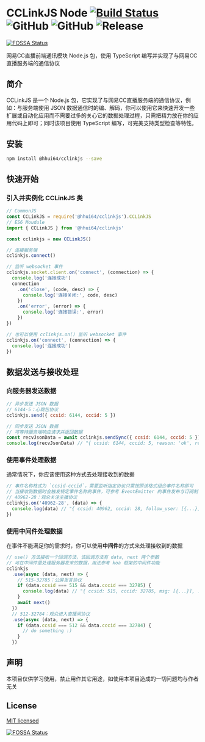 # CCLinkJS Node [![Build Status](https://img.shields.io/travis/com/hhui64/cclinkjs/master?style=flat-square)](https://www.travis-ci.com/hhui64/cclinkjs) ![GitHub](https://img.shields.io/github/license/hhui64/cclinkjs?style=flat-square) ![GitHub](https://img.shields.io/github/languages/top/hhui64/cclinkjs?style=flat-square) ![Release](https://img.shields.io/github/v/release/hhui64/cclinkjs?style=flat-square)
[![FOSSA Status](https://app.fossa.com/api/projects/git%2Bgithub.com%2Fhhui64%2Fcclinkjs.svg?type=shield)](https://app.fossa.com/projects/git%2Bgithub.com%2Fhhui64%2Fcclinkjs?ref=badge_shield)

网易CC直播前端通讯模块 Node.js 包，使用 TypeScript 编写并实现了与网易CC直播服务端的通信协议

## 简介

CCLinkJS 是一个 Node.js 包，它实现了与网易CC直播服务端的通信协议，例如：与服务端使用 JSON 数据通信时的编、解码，你可以使用它来快速开发一些扩展或自动化应用而不需要过多的关心它的数据处理过程，只需把精力放在你的应用代码上即可；同时该项目使用 TypeScript 编写，可完美支持类型检查等特性。

## 安装

```bash
npm install @hhui64/cclinkjs --save
```

## 快速开始

### 引入并实例化 CCLinkJS 类

```javascript
// CommonJS
const CCLinkJS = require('@hhui64/cclinkjs').CCLinkJS
// ES6 Moudule
import { CCLinkJS } from '@hhui64/cclinkjs'

const cclinkjs = new CCLinkJS()

// 连接服务端
cclinkjs.connect()

// 监听 websocket 事件
cclinkjs.socket.client.on('connect', (connection) => {
  console.log('连接成功')
  connection
    .on('close', (code, desc) => {
      console.log('连接关闭:', code, desc)
    })
    .on('error', (error) => {
      console.log('连接错误:', error)
    })
})

// 也可以使用 cclinkjs.on() 监听 websocket 事件
cclinkjs.on('connect', (connection) => {
  console.log('连接成功')
})

```

## 数据发送与接收处理

### 向服务器发送数据

```javascript
// 异步发送 JSON 数据
// 6144-5：心跳包协议
cclinkjs.send({ ccsid: 6144, cccid: 5 })

// 同步发送 JSON 数据
// 可等待服务端响应请求并返回数据
const recvJsonData = await cclinkjs.sendSync({ ccsid: 6144, cccid: 5 })
console.log(recvJsonData) // "{ ccsid: 6144, cccid: 5, reason: 'ok', result: 0 }"
```

### 使用事件处理数据

通常情况下，你应该使用这种方式去处理接收到的数据

```javascript
// 事件名称格式为 `ccsid-cccid`，需要监听指定协议只需按照该格式组合事件名称即可
// 当接收到数据时会触发特定事件名称的事件，可参考 EventEmitter 的事件发布与订阅制
// 40962-28：观众关注主播协议
cclinkjs.on('40962-28', (data) => {
  console.log(data) // "{ ccsid: 40962, cccid: 28, follow_user: [{...}], ... }"
})
```

### 使用中间件处理数据

在事件不能满足你的需求时，你可以使用**中间件**的方式来处理接收到的数据

```javascript
// use() 方法接收一个回调方法，该回调方法有 data, next 两个参数
// 可在中间件里处理服务器发来的数据，用法参考 koa 框架的中间件功能
cclinkjs
  .use(async (data, next) => {
    // 515-32785：公屏发言协议
    if (data.ccsid === 515 && data.cccid === 32785) {
      console.log(data) // "{ ccsid: 515, cccid: 32785, msg: [{...}], ... }"
    }
    await next()
  })
  // 512-32784：观众进入直播间协议
  .use(async (data, next) => {
    if (data.ccsid === 512 && data.cccid === 32784) {
      // do something :)
    }
  })
```

## 声明

本项目仅供学习使用，禁止用作其它用途，如使用本项目造成的一切问题均与作者无关

## License

[MIT licensed](LICENSE)


[![FOSSA Status](https://app.fossa.com/api/projects/git%2Bgithub.com%2Fhhui64%2Fcclinkjs.svg?type=large)](https://app.fossa.com/projects/git%2Bgithub.com%2Fhhui64%2Fcclinkjs?ref=badge_large)